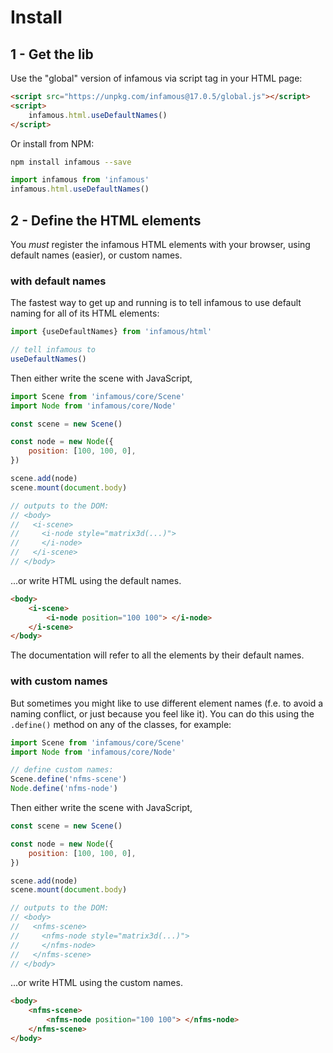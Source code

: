 # Install

## 1 - Get the lib

Use the "global" version of infamous via script tag in your HTML page:

```html
<script src="https://unpkg.com/infamous@17.0.5/global.js"></script>
<script>
    infamous.html.useDefaultNames()
</script>
```

Or install from NPM:

```sh
npm install infamous --save
```

```js
import infamous from 'infamous'
infamous.html.useDefaultNames()
```

## 2 - Define the HTML elements

You _must_ register the infamous HTML elements with your browser, using default
names (easier), or custom names.

<h3> with default names </h3>

The fastest way to get up and running is to tell infamous to use default naming
for all of its HTML elements:

```js
import {useDefaultNames} from 'infamous/html'

// tell infamous to
useDefaultNames()
```

Then either write the scene with JavaScript,

```js
import Scene from 'infamous/core/Scene'
import Node from 'infamous/core/Node'

const scene = new Scene()

const node = new Node({
    position: [100, 100, 0],
})

scene.add(node)
scene.mount(document.body)

// outputs to the DOM:
// <body>
//   <i-scene>
//     <i-node style="matrix3d(...)">
//     </i-node>
//   </i-scene>
// </body>
```

...or write HTML using the default names.

```html
<body>
    <i-scene>
        <i-node position="100 100"> </i-node>
    </i-scene>
</body>
```

The documentation will refer to all the elements by their default names.

<h3> with custom names </h3>

But sometimes you might like to use different element names (f.e. to avoid a
naming conflict, or just because you feel like it). You can do this using the
`.define()` method on any of the classes, for example:

```js
import Scene from 'infamous/core/Scene'
import Node from 'infamous/core/Node'

// define custom names:
Scene.define('nfms-scene')
Node.define('nfms-node')
```

Then either write the scene with JavaScript,

```js
const scene = new Scene()

const node = new Node({
    position: [100, 100, 0],
})

scene.add(node)
scene.mount(document.body)

// outputs to the DOM:
// <body>
//   <nfms-scene>
//     <nfms-node style="matrix3d(...)">
//     </nfms-node>
//   </nfms-scene>
// </body>
```

...or write HTML using the custom names.

```html
<body>
    <nfms-scene>
        <nfms-node position="100 100"> </nfms-node>
    </nfms-scene>
</body>
```
